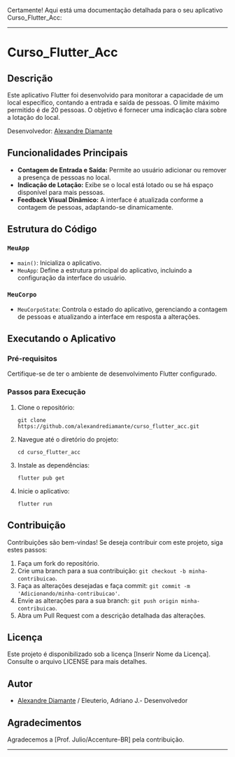 Certamente! Aqui está uma documentação detalhada para o seu aplicativo Curso_Flutter_Acc:

---

# Curso_Flutter_Acc

## Descrição

Este aplicativo Flutter foi desenvolvido para monitorar a capacidade de um local específico, contando a entrada e saída de pessoas. O limite máximo permitido é de 20 pessoas. O objetivo é fornecer uma indicação clara sobre a lotação do local.

Desenvolvedor: [Alexandre Diamante](https://github.com/alexandrediamante/curso_flutter_acc)

## Funcionalidades Principais

- **Contagem de Entrada e Saída:** Permite ao usuário adicionar ou remover a presença de pessoas no local.
- **Indicação de Lotação:** Exibe se o local está lotado ou se há espaço disponível para mais pessoas.
- **Feedback Visual Dinâmico:** A interface é atualizada conforme a contagem de pessoas, adaptando-se dinamicamente.

## Estrutura do Código

### `MeuApp`

- `main()`: Inicializa o aplicativo.
- `MeuApp`: Define a estrutura principal do aplicativo, incluindo a configuração da interface do usuário.

### `MeuCorpo`

- `MeuCorpoState`: Controla o estado do aplicativo, gerenciando a contagem de pessoas e atualizando a interface em resposta a alterações.

## Executando o Aplicativo

### Pré-requisitos

Certifique-se de ter o ambiente de desenvolvimento Flutter configurado.

### Passos para Execução

1. Clone o repositório:
   ```
   git clone https://github.com/alexandrediamante/curso_flutter_acc.git
   ```
2. Navegue até o diretório do projeto:
   ```
   cd curso_flutter_acc
   ```
3. Instale as dependências:
   ```
   flutter pub get
   ```
4. Inicie o aplicativo:
   ```
   flutter run
   ```

## Contribuição

Contribuições são bem-vindas! Se deseja contribuir com este projeto, siga estes passos:

1. Faça um fork do repositório.
2. Crie uma branch para a sua contribuição: `git checkout -b minha-contribuicao`.
3. Faça as alterações desejadas e faça commit: `git commit -m 'Adicionando/minha-contribuicao'`.
4. Envie as alterações para a sua branch: `git push origin minha-contribuicao`.
5. Abra um Pull Request com a descrição detalhada das alterações.

## Licença

Este projeto é disponibilizado sob a licença [Inserir Nome da Licença]. Consulte o arquivo LICENSE para mais detalhes.

## Autor

- [Alexandre Diamante](https://github.com/alexandrediamante) / Eleuterio, Adriano J.- Desenvolvedor

## Agradecimentos

Agradecemos a [Prof. Julio/Accenture-BR] pela contribuição.

---


